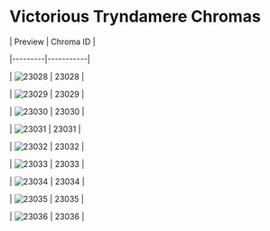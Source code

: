 # Victorious Tryndamere Chromas


| Preview | Chroma ID |

|---------|-----------|

| ![23028](https://raw.communitydragon.org/latest/plugins/rcp-be-lol-game-data/global/default/v1/champion-chroma-images/23/23028.png) | 23028 |

| ![23029](https://raw.communitydragon.org/latest/plugins/rcp-be-lol-game-data/global/default/v1/champion-chroma-images/23/23029.png) | 23029 |

| ![23030](https://raw.communitydragon.org/latest/plugins/rcp-be-lol-game-data/global/default/v1/champion-chroma-images/23/23030.png) | 23030 |

| ![23031](https://raw.communitydragon.org/latest/plugins/rcp-be-lol-game-data/global/default/v1/champion-chroma-images/23/23031.png) | 23031 |

| ![23032](https://raw.communitydragon.org/latest/plugins/rcp-be-lol-game-data/global/default/v1/champion-chroma-images/23/23032.png) | 23032 |

| ![23033](https://raw.communitydragon.org/latest/plugins/rcp-be-lol-game-data/global/default/v1/champion-chroma-images/23/23033.png) | 23033 |

| ![23034](https://raw.communitydragon.org/latest/plugins/rcp-be-lol-game-data/global/default/v1/champion-chroma-images/23/23034.png) | 23034 |

| ![23035](https://raw.communitydragon.org/latest/plugins/rcp-be-lol-game-data/global/default/v1/champion-chroma-images/23/23035.png) | 23035 |

| ![23036](https://raw.communitydragon.org/latest/plugins/rcp-be-lol-game-data/global/default/v1/champion-chroma-images/23/23036.png) | 23036 |